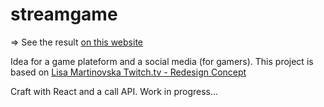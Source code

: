 # streamgame

=> See the result [on this website](https://gamer-plateform.netlify.app/)

Idea for a game plateform and a social media (for gamers).
This project is based on [Lisa Martinovska Twitch.tv - Redesign Concept](https://dribbble.com/shots/5465667-Twitch-tv-Redesign-Concept) 

Craft with React and a call API.
Work in progress...

